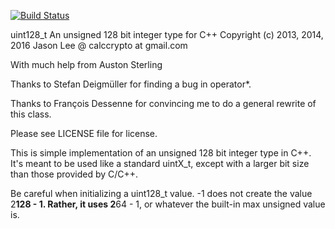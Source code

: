﻿[![Build Status](https://travis-ci.org/calccrypto/uint128_t.svg?branch=master)](https://travis-ci.org/calccrypto/uint128_t)

uint128_t
An unsigned 128 bit integer type for C++
Copyright (c) 2013, 2014, 2016 Jason Lee @ calccrypto at gmail.com

With much help from Auston Sterling

Thanks to Stefan Deigmüller for finding
a bug in operator*.

Thanks to François Dessenne for convincing me
to do a general rewrite of this class.

Please see LICENSE file for license.

This is simple implementation of an unsigned 128 bit
integer type in C++. It's meant to be used like a standard
uintX_t, except with a larger bit size than those provided
by C/C++.

Be careful when initializing a uint128_t value. -1 does not
create the value 2**128 - 1. Rather, it uses 2**64 - 1, or
whatever the built-in max unsigned value is.